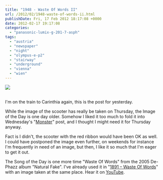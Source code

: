 ```yaml
---
title: "1948 - Waste Of Words II"
url: /2012/02/1948-waste-of-words-ii.html
publishDate: Fri, 17 Feb 2012 18:17:08 +0000
date: 2012-02-17 19:17:08
categories: 
  - "panasonic-lumix-g-201-7-asph"
tags: 
  - "austria"
  - "newspaper"
  - "night"
  - "olympus-e-p2"
  - "stairway"
  - "underground"
  - "vienna"
  - "wien"
---
```

<div class="container">
<div class="center"><a target="_blank" href="https://d25zfm9zpd7gm5.cloudfront.net/1200x1200/2012/20120215_184128_ps.jpg"><img src="https://d25zfm9zpd7gm5.cloudfront.net/0600x0600/2012/20120215_184128_ps.jpg" /></a></div>
</div>
<br />

I'm on the train to Carinthia again, this is the post for yesterday.

While the image of the scooter has really be taken on Thursday, the Image of the Day is one day older. Somehow I liked it too much to fold it into Wednesday's "<a href="/2012/02/1947-the-lair-of-the-green-monster.html" target="_blank">Monster</a>" post, and I thought I might need it for Thursday anyway. 

<a target="_blank" href="https://d25zfm9zpd7gm5.cloudfront.net/1200x1200/2012/20120216_082038_ps.jpg"><img style="margin: 0pt 0px 0pt 10px; float: right;" src="https://d25zfm9zpd7gm5.cloudfront.net/0150x0150/2012/20120216_082038_ps.jpg" alt="" border="0" /></a> Fact is I didn't, the scooter with the red ribbon would have been OK as well. I could have postponed the image even further, on weekends for instance I'm frequently in need of an image, but then, I like it so much that I'm eager to get it out. 

 The Song of the Day is one more time "Waste Of Words" from the 2005 De-Phazz album "Natural Fake". I've already used it in "<a href="/2011/12/1891-waste-of-words.html" target="_blank">1891 – Waste Of Words</a>" with an image taken at the same place. Hear it on <a href="http://www.youtube.com/watch?v=0qQZeZbLuFM" target="_blank">YouTube</a>.
